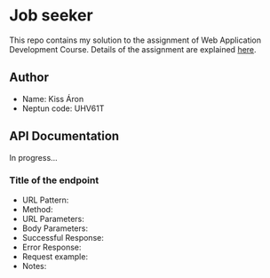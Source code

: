# Job seeker
This repo contains my solution to the assignment of Web Application Development Course. Details of the assignment are
explained [here](https://github.com/Benczus/WEBAppDev_webShopExercise).

## Author
- Name: Kiss Áron
- Neptun code: UHV61T

## API Documentation
In progress...

### Title of the endpoint
- URL Pattern: 
- Method: 
- URL Parameters: 
- Body Parameters: 
- Successful Response: 
- Error Response: 
- Request example: 
- Notes: 
